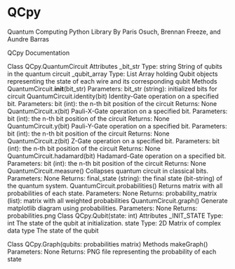 # QCpy
Quantum Computing Python Library
By Paris Osuch, Brennan Freeze, and Aundre Barras

QCpy Documentation

Class QCpy.QuantumCircuit
Attributes
_bit_str
Type: string
String of qubits in the quantum circuit
_qubit_array
Type: List
Array holding Qubit objects representing the state of each wire and its corresponding qubit
Methods
QuantumCircuit.__init__(bit_str)
Parameters:
bit_str (string): initialized bits for circuit
QuantumCircuit.identity(bit)
Identity-Gate operation on a specified bit.
Parameters:
bit (int): the n-th bit position of the circuit
Returns:
None
QuantumCircuit.x(bit)
Pauli-X-Gate operation on a specified bit.
Parameters:
bit (int): the n-th bit position of the circuit
Returns:
None
QuantumCircuit.y(bit)
Pauli-Y-Gate operation on a specified bit.
Parameters:
bit (int): the n-th bit position of the circuit
Returns:
None
QuantumCircuit.z(bit)
Z-Gate operation on a specified bit.
Parameters:
bit (int): the n-th bit position of the circuit
Returns:
None
QuantumCircuit.hadamard(bit)
Hadamard-Gate operation on a specified bit.
Parameters:
bit (int): the n-th bit position of the circuit
Returns:
None
QuantumCircuit.measure()
Collapses quantum circuit in classical bits.
Parameters:
None
Returns:
final_state (string): the final state (bit-string) of the quantum system.
QuantumCircuit.probabilities()
Returns matrix with all probabilities of each state.
Parameters:
None
Returns:
probability_matrix (list): matrix with all weighted probabilities
QuantumCircuit.graph()
Generate matplotlib diagram using probabilities. 
Parameters:
None
Returns:
probabilities.png
Class QCpy.Qubit(state: int)
Attributes
_INIT_STATE
Type: int
The state of the qubit at initialization.
state
Type: 2D Matrix of complex data type
The state of the qubit

Class QCpy.Graph(qubits: probabilities matrix)
Methods
makeGraph()
Parameters:
None
Returns:
PNG file representing the probability of each state

